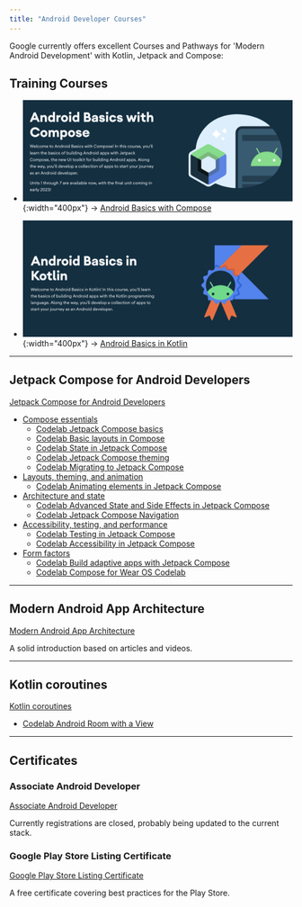```yaml
---
title: "Android Developer Courses"
---
```


Google currently offers excellent Courses and Pathways for 'Modern Android Development' with Kotlin, Jetpack and Compose:

## Training Courses

- ![Screenshot Android Basics with Compose](/assets/img/courses/screenshot-android-basics-compose.png){:width="400px"}
→ [Android Basics with Compose](/courses/android-basics-compose.html)

- ![Screenshot Android Basics in Kotlin](/assets/img/courses/screenshot-android-basics-kotlin.png){:width="400px"}
→ [Android Basics in Kotlin](/courses/android-basics-kotlin.html)

---

## Jetpack Compose for Android Developers

[Jetpack Compose for Android Developers](https://developer.android.com/courses/jetpack-compose/course)

- [Compose essentials](https://developer.android.com/courses/pathways/jetpack-compose-for-android-developers-1)
  - [Codelab Jetpack Compose basics](https://developer.android.com/codelabs/jetpack-compose-basics)
  - [Codelab Basic layouts in Compose](https://developer.android.com/codelabs/jetpack-compose-layouts)
  - [Codelab State in Jetpack Compose](https://developer.android.com/codelabs/jetpack-compose-state)
  - [Codelab Jetpack Compose theming](https://developer.android.com/codelabs/jetpack-compose-theming)
  - [Codelab Migrating to Jetpack Compose](https://developer.android.com/codelabs/jetpack-compose-migration)
- [Layouts, theming, and animation](https://developer.android.com/courses/pathways/jetpack-compose-for-android-developers-2)
  - [Codelab Animating elements in Jetpack Compose](https://developer.android.com/codelabs/jetpack-compose-animation)
- [Architecture and state](https://developer.android.com/courses/pathways/jetpack-compose-for-android-developers-3)
  - [Codelab Advanced State and Side Effects in Jetpack Compose](https://developer.android.com/codelabs/jetpack-compose-advanced-state-side-effects)
  - [Codelab Jetpack Compose Navigation](https://developer.android.com/codelabs/jetpack-compose-navigation)
- [Accessibility, testing, and performance](https://developer.android.com/courses/pathways/jetpack-compose-for-android-developers-4)
  - [Codelab Testing in Jetpack Compose](https://developer.android.com/codelabs/jetpack-compose-testing)
  - [Codelab Accessibility in Jetpack Compose](https://developer.android.com/codelabs/jetpack-compose-accessibility)
- [Form factors](https://developer.android.com/courses/pathways/jetpack-compose-for-android-developers-5)
  - [Codelab Build adaptive apps with Jetpack Compose](https://codelabs.developers.google.com/jetpack-compose-adaptability)
  - [Codelab Compose for Wear OS Codelab](https://developer.android.com/codelabs/compose-for-wear-os)

---

## Modern Android App Architecture

[Modern Android App Architecture](https://developer.android.com/courses/pathways/android-architecture)

A solid introduction based on articles and videos.

---

## Kotlin coroutines

[Kotlin coroutines](https://developer.android.com/courses/pathways/android-coroutines)

- [Codelab Android Room with a View](https://developer.android.com/codelabs/android-room-with-a-view-kotlin)

---

## Certificates

### Associate Android Developer

[Associate Android Developer](https://developers.google.com/certification/associate-android-developer)

Currently registrations are closed, probably being updated to the current stack.

### Google Play Store Listing Certificate

[Google Play Store Listing Certificate](https://play.google.com/academy/certificate/)

A free certificate covering best practices for the Play Store.
